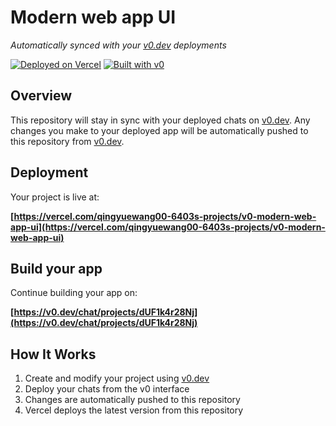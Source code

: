 # Modern web app UI

*Automatically synced with your [v0.dev](https://v0.dev) deployments*

[![Deployed on Vercel](https://img.shields.io/badge/Deployed%20on-Vercel-black?style=for-the-badge&logo=vercel)](https://vercel.com/qingyuewang00-6403s-projects/v0-modern-web-app-ui)
[![Built with v0](https://img.shields.io/badge/Built%20with-v0.dev-black?style=for-the-badge)](https://v0.dev/chat/projects/dUF1k4r28Nj)

## Overview

This repository will stay in sync with your deployed chats on [v0.dev](https://v0.dev).
Any changes you make to your deployed app will be automatically pushed to this repository from [v0.dev](https://v0.dev).

## Deployment

Your project is live at:

**[https://vercel.com/qingyuewang00-6403s-projects/v0-modern-web-app-ui](https://vercel.com/qingyuewang00-6403s-projects/v0-modern-web-app-ui)**

## Build your app

Continue building your app on:

**[https://v0.dev/chat/projects/dUF1k4r28Nj](https://v0.dev/chat/projects/dUF1k4r28Nj)**

## How It Works

1. Create and modify your project using [v0.dev](https://v0.dev)
2. Deploy your chats from the v0 interface
3. Changes are automatically pushed to this repository
4. Vercel deploys the latest version from this repository
